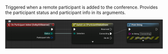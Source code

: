 Triggered when a remote participant is added to the conference. Provides the participant status and participant info in its arguments.

![Sample](../../../static/img/on_participant_added.PNG)